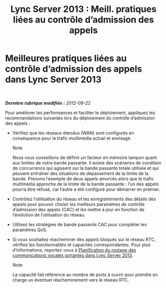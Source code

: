 ﻿---
title: "Lync Server 2013 : Meill. pratiques liées au contrôle d’admission des appels"
TOCTitle: Meilleures pratiques liées au contrôle d’admission des appels
ms:assetid: 97173cca-8175-4ae2-a247-eb7ef809da93
ms:mtpsurl: https://technet.microsoft.com/fr-fr/library/Gg398770(v=OCS.15)
ms:contentKeyID: 49298162
ms.date: 05/20/2016
mtps_version: v=OCS.15
ms.translationtype: HT
---

# Meilleures pratiques liées au contrôle d’admission des appels dans Lync Server 2013

 

_**Dernière rubrique modifiée :** 2012-09-22_

Pour améliorer les performances et faciliter le déploiement, appliquez les recommandations suivantes lors du déploiement du contrôle d’admission des appels :

  - Vérifiez que les réseaux étendus (WAN) sont configurés en conséquence pour le trafic multimédia actuel et envisagé.
    
    > [!NOTE]  
    > Nous vous conseillons de définir un facteur en mémoire tampon quant aux limites de votre bande passante. Il existe des scénarios de condition de concurrence qui agissent sur la bande passante totale utilisée et qui peuvent entraîner des situations de dépassement de la limite de la bande. Prenons l’exemple de deux appels amorcés alors que le trafic multimédia approche de la limite de la bande passante : l’un des appels pourra être refusé, car l’autre a été configuré pour démarrer en premier.

  - Contrôlez l’utilisation du réseau et les enregistrements des détails des appels pour pouvoir choisir les meilleurs paramètres de contrôle d’admission des appels (CAC) et les mettre à jour en fonction de l’évolution de l’utilisation du réseau.

  - Utilisez les stratégies de bande passante CAC pour compléter les paramètres QoS.

  - Si vous souhaitez réacheminer des appels bloqués sur le réseau RTC, vérifiez les fonctionnalités et capacités correspondantes. Pour plus d’informations, reportez-vous à [Planification du routage des communications vocales sortantes dans Lync Server 2013](lync-server-2013-planning-outbound-voice-routing.md).
    
    > [!NOTE]  
    > La capacité fait référence au nombre de ports à ouvrir pour prendre en charge un éventuel réacheminement vers le réseau RTC.
